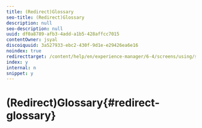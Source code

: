 ```yaml
---
title: (Redirect)Glossary
seo-title: (Redirect)Glossary
description: null
seo-description: null
uuid: df0a8789-afb3-4add-a1b5-428affcc7015
contentOwner: jsyal
discoiquuid: 3a527933-ebc2-430f-9d1e-e29426ea6e16
noindex: true
redirecttarget: /content/help/en/experience-manager/6-4/screens/using/screens-glossary
index: y
internal: n
snippet: y
---
```


# (Redirect)Glossary{#redirect-glossary}

